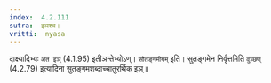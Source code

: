 ```yaml
---
index:  4.2.111
sutra:  इञश्च।
vritti:  nyasa
---
```


दाक्ष्यादिभ्यः `अत इञ्` (4.1.95) इतीञन्तेभ्योऽण्। `सौतङ्गमीयम्` इति। सुतङ्गमेन निर्वृत्तमिति `वुञ्छण्` (4.2.79) इत्यादिना सुतङ्गमशब्दाच्चातुरर्थिक इञ्॥
